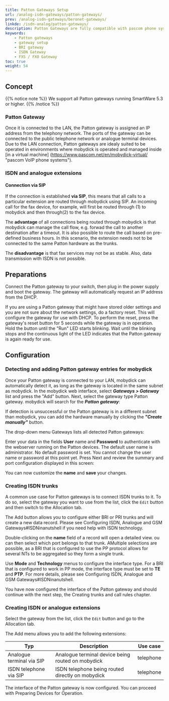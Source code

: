 ```yaml
---
title: Patton Gateways Setup
url: /analog-isdn-gateways/patton-gateways/
prev: /analog-isdn-gateways/beronet-gateways/
linkde: /isdn-analog/patton-gateways/
description: Patton Gateways are fully compatible with pascom phone systems and offer cost effective multi technology communication solutions.
keywords:
    - Patton gateways
    - gateway setup
    - BRI gateway
    - ISDN Gateway
    - FXS / FXO Gateway
toc: true
weight: 54
---
```


## Concept

{{% notice note %}}
We support all Patton gateways running SmartWare 5.3 or higher.
{{% /notice %}}

### Patton Gateway

Once it is connected to the LAN, the Patton gateway is assigned an IP address from the telephony network. The ports of the gateway can be connected to the public telephone network or analogue terminal devices. Due to the LAN connection, Patton gateways are idealy suited to be operated in environments where mobydick is operated and managed inside [in a virtual machine] (https://www.pascom.net/en/mobydick-virtual/ "pascom VoIP phone systems").

### ISDN and analogue extensions

#### Connection via SIP

If the connection is established **via SIP**, this means that all calls to a particular extension are routed through mobydick using SIP. An incoming call for the fax device, for example, will first be routed through (1) to mobydick and then through(2) to the fax device.

The **advantage** of all connections being routed through mobydick is that mobydick can manage the call flow, e.g. forwad the call to another destination after a timeout. It is also possible to route the call based on pre-defined business hours. In this scenario, the extension needs not to be connected to the same Patton hardware as the trunks.

The **disadvantage** is that fax services may not be as stable. Also, data transmission with ISDN is not possible.

## Preparations
Connect the Patton gateway to your switch, then plug in the power supply and boot the gateway. The gateway will automatically request an IP address from the DHCP.

If you are using a Patton gateway that might have stored older settings and you are not sure about the network settings, do a factory reset. This will configure the gateway for use with DHCP. To perform the reset, press the gateway's reset button for 5 seconds while the gateway is in operation. Hold the button until the "Run" LED starts blinking. Wait until the blinking stops and the continuous light of the LED indicates that the Patton gateway is again ready for use.

## Configuration

### Detecting and adding Patton gateway entries for mobydick

Once your Patton gateway is connected to your LAN, mobydick can automatically detect it, as long as the gateway is located in the same subnet as mobydick.
In the mobydick web interface, select ***Gateways > Gateway*** list and press the "Add"  button. Next, select the gateway type Patton gateway. mobydick will search for the ***Patton gateway***:

If detection is unsuccessful or the Patton gateway is in a different subnet than mobydick, you can add the hardware manually by clicking the ***"Create manually"*** button.

The drop-down menu Gateways lists all detected Patton gateways:

Enter your data in the fields **User** name and **Password** to authenticate with the webserver running on the Patton devices. The default user name is administrator. No default password is set. You cannot change the user name or password at this point yet.
Press Next and review the summary and port configuration displayed in this screen:

You can now customize the **name** and **save** your changes.

### Creating ISDN trunks
A common use case for Patton gateways is to connect ISDN trunks to it. To do so, select the gateway you want to use from the list, click the `Edit` button and then switch to the Allocation tab.

The Add button allows you to configure either BRI or PRI trunks and will create a new data record. Please see Configuring ISDN, Analogue and GSM Gateways#ISDNinanutshell if you need help with ISDN technology.

Double-clicking on the **name** field of a record will open a detailed view. ou can then select which port belongs to that trunk. AMultiple selections are possible, as a BRI that is configured to use the PP protocol allows for several NTs to be aggregated so they form a single trunk.

Use **Mode** and **Technology** menus to configure the interface type. For a BRI that is configured to work in PP mode, the interface type must be set to **TE** and **PTP**. For more details, please see Configuring ISDN, Analogue and GSM Gateways#ISDNinanutshell.

You have now configured the interface of the Patton gateway and should continue with the next step, the Creating trunks and call rules chapter.

### Creating ISDN or analogue extensions
Select the gateway from the list, click the `Edit` button and go to the Allocation tab.

The Add menu allows you to add the following extensions:

| Typ | Description |Use case|
|-----|--------------|--------------|
|Analogue terminal via SIP|    Analogue terminal device being routed on mobydick  |telephone|
|ISDN telephone via SIP|   ISDN telephone being routed directly on mobydick   |telephone|

The interface of the Patton gateway is now configured. You can proceed with Preparing Devices for Operation.
